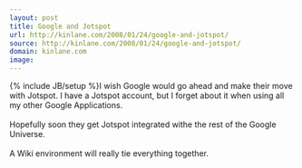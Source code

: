 ```yaml
---
layout: post
title: Google and Jotspot
url: http://kinlane.com/2008/01/24/google-and-jotspot/
source: http://kinlane.com/2008/01/24/google-and-jotspot/
domain: kinlane.com
image: 
---
```

{% include JB/setup %}I wish Google would go ahead and make their move with Jotspot.  I have a Jotspot account, but I forget about it when using all my other Google Applications.<br /><br />Hopefully soon they get Jotspot integrated withe the rest of the Google Universe.<br /><br />A  Wiki environment will really tie everything together.